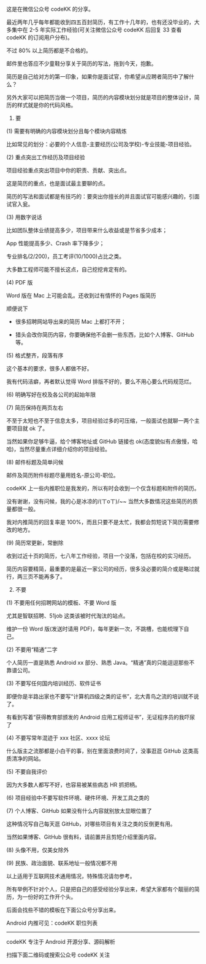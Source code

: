 这是在微信公众号 codeKK 的分享。

最近两年几乎每年都能收到四五百封简历，有工作十几年的，也有还没毕业的，大多集中在 2-5 年实际工作经验(可关注微信公众号 codeKK 后回复 33 查看 codeKK 的订阅用户分布)。

不过 80% 以上简历都是不合格的。

邮件里也答应不少童鞋分享关于简历的写法，拖到今天，抱歉。

简历是自己给对方的第一印象，如果你是面试官，你希望从应聘者简历中了解什么？

另外大家可以把简历当做一个项目，简历的内容模块划分就是项目的整体设计，简历的样式就是你的代码风格。

1. 要

(1) 需要有明确的内容模块划分且每个模块内容精炼

比如常见的划分：必要的个人信息-主要经历(公司及学校)-专业技能-项目经验。

(2) 重点突出工作经历及项目经验

项目经验重点突出项目中你的职责、贡献、突出点。

这是简历的重点，也是面试最主要聊的点。

简历的写法和面试都是有技巧的：要突出你擅长的并且面试官可能感兴趣的，引面试官入瓮。

(3) 用数字说话

比如团队整体业绩提高多少，项目带来什么收益或是节省多少成本；

App 性能提高多少、Crash 率下降多少；

专业排名(2/200)，员工考评(10/1000)占比之类。

大多数工程师可能不擅长这点，自己挖挖肯定有的。

(4) PDF 版

Word 版在 Mac 上可能会乱。还收到过有情怀的 Pages 版简历

顺便说下

- 很多招聘网站导出来的简历 Mac 上都打不开；

- 猎头会改你简历内容，你要确保他不会删一些东西，比如个人博客、GitHub 等。

(5) 格式整齐，段落有序

这个基本的要求，很多人都做不好。

我有代码洁癖，再者默认觉得 Word 排版不好的，要么不用心要么代码规范烂。

(6) 明确写好在校及各公司的起始年限

(7) 简历保持在两页左右

不至于太短也不至于信息太多，项目经验过多的可压缩，一般面试也就聊一两个主要项目就 ok 了。

当然如果你足够牛逼，给个博客地址或 GitHub 链接也 ok(态度貌似有点傲慢，哈哈)，当然尽量重点详细介绍你的项目经验。

(8) 邮件标题及简单问候

邮件及简历附件标题尽量用姓名-原公司-职位。

codeKK 上一些内推职位是我发的，所以有时会收到一个仅含标题和附件的简历。

没有谢谢，没有问候，我的心是冰凉的/(ㄒoㄒ)/~~ 当然大多数情况这些简历的质量都很一般。

我对内推简历的回复率是 100%，而且只要不是太忙，我都会剪短说下简历需要修改的地方。

(9) 简历常更新，常删除

收到过近十页的简历，七八年工作经验，项目一个没落，包括在校的实习经历。

简历内容要精简，最重要的是最近一家公司的经历，很多没必要的简介或是略过就行，两三页不能再多了。

2. 不要

(1) 不要用任何招聘网站的模板、不要 Word 版

尤其是智联招聘、51job 这类该被时代淘汰的站点。

维护一份 Word 版(发送时请用 PDF)，每年更新一次，不跳槽，也能梳理下自己。

(2) 不要用“精通”二字

个人简历一直是熟悉 Android xx 部分、熟悉 Java。“精通”真的只能逗逗那些不靠谱公司。

(3) 不要写任何国内培训经历、软件证书

即便你是半路出家也不要写“计算机四级之类的证书”，北大青鸟之流的培训就不说了。

有看到写着“获得教育部颁发的 Android 应用工程师证书”，无证程序员的我吓尿了

(4) 不要写常年混迹于 xxx 社区、xxxx 论坛

什么版主之流那都是小白干的事，别在里面浪费时间了，没事逛逛 GitHub 这类高质清净的网站。

(5) 不要自我评价

因为大多数人都写不好，也容易被某些病态 HR 抓把柄。

(6) 项目经验中不要写软件环境、硬件环境、开发工具之类的

(7) 个人博客、GitHub 如果没有什么内容就别放太显眼位置了

这种情况写自己每天逛 GitHub，对哪些项目有关注之类的反倒更有用。

当然如果博客、GitHub 很有料，请前置并且剪短介绍里面内容。

(8) 头像不用，仅美女除外

(9) 民族、政治面貌、联系地址一般情况都不用

以上适用于互联网技术通用情况，特殊情况请勿参考。

所有举例不针对个人，只是把自己的感受经验分享出来，希望大家都有个靓丽的简历，为一份好的工作开个头。

后面会找些不错的模板在下面公众号分享出来。

Android 内推可见：codeKK 职位列表

------------------------------------------

codeKK 专注于 Android 开源分享、源码解析

扫描下面二维码或搜索公众号 codeKK 关注